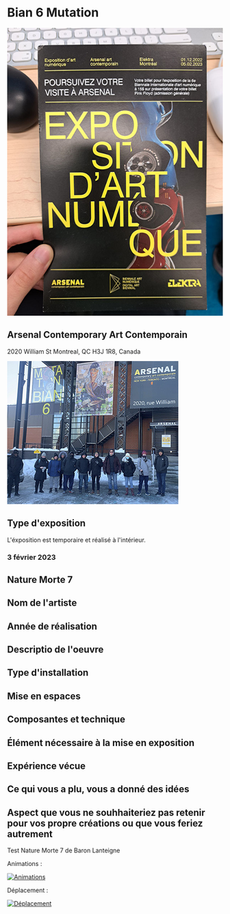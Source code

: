 # Bian 6 Mutation

![affiche de Bian Mutation](https://github.com/KristyMoussally/H23_TIM_documentation/blob/main/BIAN/media/affiche_exposition.jpg?raw=true)

## Arsenal Contemporary Art Contemporain
 2020 William St Montreal, QC H3J 1R8, Canada
 
 ![entrer Arsenal](https://github.com/KristyMoussally/H23_TIM_documentation/blob/main/BIAN/media/bian_entre_bian.jpg?raw=true)

## Type d'exposition
L'éxposition est temporaire et réalisé à l'intérieur.

### 3 février 2023

## Nature Morte 7

## Nom de l'artiste

## Année de réalisation

## Descriptio de l'oeuvre

## Type d'installation

## Mise en espaces

## Composantes et technique

## Élément nécessaire à la mise en exposition

## Expérience vécue

## Ce qui vous a plu, vous a donné des idées

## Aspect que vous ne souhhaiteriez pas retenir pour vos propre créations ou que vous feriez autrement

Test Nature Morte 7 de Baron Lanteigne

Animations : 


[![Animations](http://img.youtube.com/vi/b9o8wk9XdjI/0.jpg)](https://youtube.com/shorts/b9o8wk9XdjI?feature=share)

Déplacement : 


[![Déplacement](https://img.youtube.com/vi/vjXid7DYTww/0.jpg)](https://youtube.com/shorts/vjXid7DYTww?feature=share)

